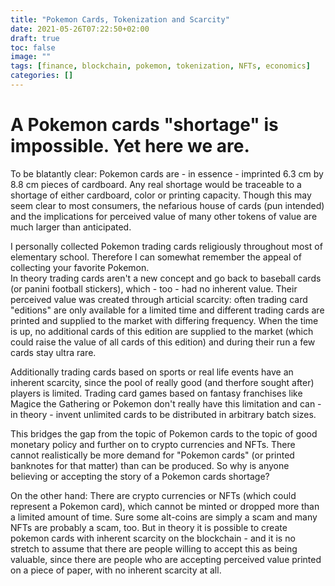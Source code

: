 ```yaml
---
title: "Pokemon Cards, Tokenization and Scarcity"
date: 2021-05-26T07:22:50+02:00
draft: true
toc: false
image: ""
tags: [finance, blockchain, pokemon, tokenization, NFTs, economics]
categories: []
---
```


# A Pokemon cards "shortage" is impossible. Yet here we are.
<!--more-->
To be blatantly clear: Pokemon cards are - in essence - imprinted 6.3 cm by 8.8 cm pieces of cardboard. Any real shortage would be traceable to a shortage of either cardboard, color or printing capacity. Though this may seem clear to most consumers, the nefarious house of cards (pun intended) and the implications for perceived value of many other tokens of value are much larger than anticipated.

I personally collected Pokemon trading cards religiously throughout most of elementary school. Therefore I can somewhat remember the appeal of collecting your favorite Pokemon.<br />
In theory trading cards aren't a new concept and go back to baseball cards (or panini football stickers), which - too - had no inherent value. Their perceived value was created through articial scarcity: often trading card "editions" are only available for a limited time and different trading cards are printed and supplied to the market with differing frequency. When the time is up, no additional cards of this edition are supplied to the market (which could raise the value of all cards of this edition) and during their run a few cards stay ultra rare.

Additionally trading cards based on sports or real life events have an inherent scarcity, since the pool of really good (and therfore sought after) players is limited. Trading card games based on fantasy franchises like Magice the Gathering or Pokemon don't really have this limitation and can - in theory - invent unlimited cards to be distributed in arbitrary batch sizes.

This bridges the gap from the topic of Pokemon cards to the topic of good monetary policy and further on to crypto currencies and NFTs. There cannot realistically be more demand for "Pokemon cards" (or printed banknotes for that matter) than can be produced. So why is anyone believing or accepting the story of a Pokemon cards shortage?

On the other hand: There are crypto currencies or NFTs (which could represent a Pokemon card), which cannot be minted or dropped more than a limited amount of time. Sure some alt-coins are simply a scam and many NFTs are probably a scam, too. But in theory it is possible to create pokemon cards with inherent scarcity on the blockchain - and it is no stretch to assume that there are people willing to accept this as being valuable, since there are people who are accepting perceived value printed on a piece of paper, with no inherent scarcity at all.
